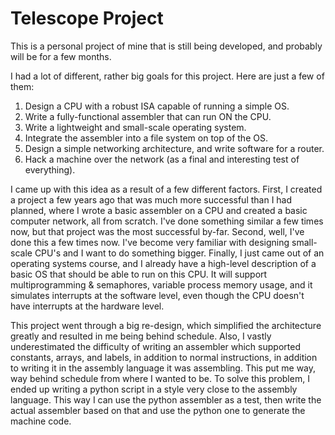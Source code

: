 # Telescope Project

This is a personal project of mine that is still being developed, and probably will be for a few months.

I had a lot of different, rather big goals for this project. Here are just a few of them:
1. Design a CPU with a robust ISA capable of running a simple OS.
2. Write a fully-functional assembler that can run ON the CPU.
3. Write a lightweight and small-scale operating system.
4. Integrate the assembler into a file system on top of the OS.
5. Design a simple networking architecture, and write software for a router.
6. Hack a machine over the network (as a final and interesting test of everything).

I came up with this idea as a result of a few different factors. First, I created a project a few years ago that was much more successful than I had planned, where I wrote a basic assembler on a CPU and created a basic computer network, all from scratch. I've done something similar a few times now, but that project was the most successful by-far. Second, well, I've done this a few times now. I've become very familiar with designing small-scale CPU's and I want to do something bigger. Finally, I just came out of an operating systems course, and I already have a high-level description of a basic OS that should be able to run on this CPU. It will support multiprogramming & semaphores, variable process memory usage, and it simulates interrupts at the software level, even though the CPU doesn't have interrupts at the hardware level. 

This project went through a big re-design, which simplified the architecture greatly and resulted in me being behind schedule. Also, I vastly underestimated the difficulty of writing an assembler which supported constants, arrays, and labels, in addition to normal instructions, in addition to writing it in the assembly language it was assembling. This put me way, way behind schedule from where I wanted to be. To solve this problem, I ended up writing a python script in a style very close to the assembly language. This way I can use the python assembler as a test, then write the actual assembler based on that and use the python one to generate the machine code.
